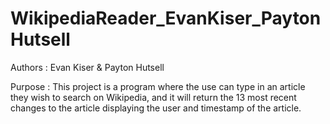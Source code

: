 # WikipediaReader_EvanKiser_PaytonHutsell
Authors : Evan Kiser & Payton Hutsell

Purpose : This project is a program where the 
use can type in an article they wish to search on 
Wikipedia, and it will return the 13 most recent changes 
to the article displaying the user and timestamp of the article.

